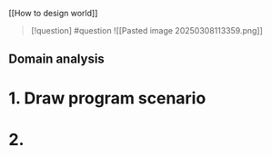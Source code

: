 [[How to design world]]


> [!question] 
> #question
> ![[Pasted image 20250308113359.png]]
 

## Domain analysis

# 1. Draw program scenario
# 2. 



